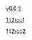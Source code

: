 [v0.0.2](https://github.com/littleflute/m14/edit/master/README.md)

[142/cd1](142/cd1)

[142/cd2](142/cd2)

